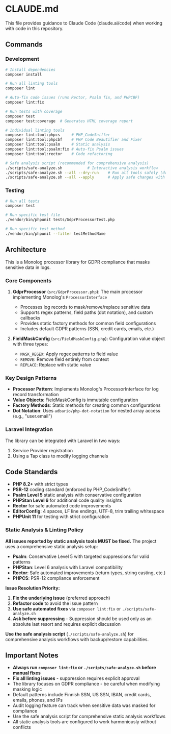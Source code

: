 # CLAUDE.md

This file provides guidance to Claude Code (claude.ai/code) when working with code in this repository.

## Commands

### Development

```bash
# Install dependencies
composer install

# Run all linting tools
composer lint

# Auto-fix code issues (runs Rector, Psalm fix, and PHPCBF)
composer lint:fix

# Run tests with coverage
composer test
composer test:coverage  # Generates HTML coverage report

# Individual linting tools
composer lint:tool:phpcs     # PHP_CodeSniffer
composer lint:tool:phpcbf    # PHP Code Beautifier and Fixer
composer lint:tool:psalm     # Static analysis
composer lint:tool:psalm:fix # Auto-fix Psalm issues
composer lint:tool:rector    # Code refactoring

# Safe analysis script (recommended for comprehensive analysis)
./scripts/safe-analyze.sh           # Interactive analysis workflow
./scripts/safe-analyze.sh --all --dry-run    # Run all tools safely (dry-run)
./scripts/safe-analyze.sh --all --apply      # Apply safe changes with backup
```

### Testing

```bash
# Run all tests
composer test

# Run specific test file
./vendor/bin/phpunit tests/GdprProcessorTest.php

# Run specific test method
./vendor/bin/phpunit --filter testMethodName
```

## Architecture

This is a Monolog processor library for GDPR compliance that masks sensitive data in logs.

### Core Components

1. **GdprProcessor** (`src/GdprProcessor.php`): The main processor implementing Monolog's `ProcessorInterface`
   - Processes log records to mask/remove/replace sensitive data
   - Supports regex patterns, field paths (dot notation), and custom callbacks
   - Provides static factory methods for common field configurations
   - Includes default GDPR patterns (SSN, credit cards, emails, etc.)

2. **FieldMaskConfig** (`src/FieldMaskConfig.php`): Configuration value object with three types:
   - `MASK_REGEX`: Apply regex patterns to field value
   - `REMOVE`: Remove field entirely from context
   - `REPLACE`: Replace with static value

### Key Design Patterns

- **Processor Pattern**: Implements Monolog's ProcessorInterface for log record transformation
- **Value Objects**: FieldMaskConfig is immutable configuration
- **Factory Methods**: Static methods for creating common configurations
- **Dot Notation**: Uses `adbario/php-dot-notation` for nested array access (e.g., "user.email")

### Laravel Integration

The library can be integrated with Laravel in two ways:

1. Service Provider registration
2. Using a Tap class to modify logging channels

## Code Standards

- **PHP 8.2+** with strict types
- **PSR-12** coding standard (enforced by PHP_CodeSniffer)
- **Psalm Level 5** static analysis with conservative configuration
- **PHPStan Level 6** for additional code quality insights
- **Rector** for safe automated code improvements
- **EditorConfig**: 4 spaces, LF line endings, UTF-8, trim trailing whitespace
- **PHPUnit 11** for testing with strict configuration

### Static Analysis & Linting Policy

**All issues reported by static analysis tools MUST be fixed.** The project uses a comprehensive static analysis setup:

- **Psalm**: Conservative Level 5 with targeted suppressions for valid patterns
- **PHPStan**: Level 6 analysis with Laravel compatibility
- **Rector**: Safe automated improvements (return types, string casting, etc.)
- **PHPCS**: PSR-12 compliance enforcement

**Issue Resolution Priority:**
1. **Fix the underlying issue** (preferred approach)
2. **Refactor code** to avoid the issue pattern
3. **Use safe automated fixes** via `composer lint:fix` or `./scripts/safe-analyze.sh`
4. **Ask before suppressing** - Suppression should be used only as an absolute last resort and requires
   explicit discussion

**Use the safe analysis script** (`./scripts/safe-analyze.sh`) for comprehensive analysis workflows
with backup/restore capabilities.

## Important Notes

- **Always run `composer lint:fix` or `./scripts/safe-analyze.sh` before manual fixes**
- **Fix all linting issues** - suppression requires explicit approval
- The library focuses on GDPR compliance - be careful when modifying masking logic
- Default patterns include Finnish SSN, US SSN, IBAN, credit cards, emails, phones, and IPs
- Audit logging feature can track when sensitive data was masked for compliance
- Use the safe analysis script for comprehensive static analysis workflows
- All static analysis tools are configured to work harmoniously without conflicts
